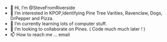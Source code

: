 - 👋 Hi, I’m @SteveFromRiverside
- 👀 I’m interested in KPOP,Identifying Pine Tree Varities, Ravenclaw, Dogs, DrPepper and Pizza.
- 🌱 I’m currently learning lots of computer stuff.
- 💞️ I’m looking to collaborate on Pines. ( Code much much later ! )
- 📫 How to reach me ... email

<!---
SteveFromRiverside/SteveFromRiverside is a ✨ special ✨ repository because its `README.md` (this file) appears on your GitHub profile.
You can click the Preview link to take a look at your changes.
--->
